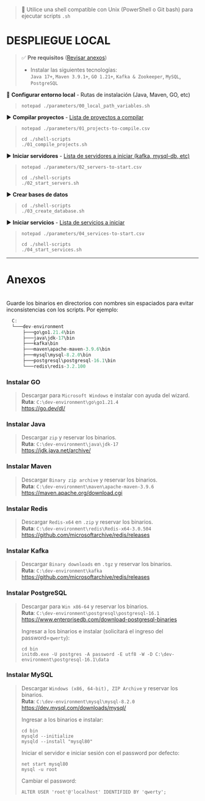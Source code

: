 > 📌 Utilice una shell compatible con Unix (PowerShell o Git bash) para ejecutar scripts `.sh`

# DESPLIEGUE LOCAL

> ✅ **Pre requisitos** ([Revisar anexos](#anexos))
> - Instalar las siguientes tecnologías:
>   <br>`Java 17+`, `Maven 3.9.1+`, `GO 1.21+`, `Kafka & Zookeeper`, `MySQL`, `PostgreSQL`

📄 **Configurar entorno local** - Rutas de instalación (Java, Maven, GO, etc)
> ```shell script 
> notepad ./parameters/00_local_path_variables.sh
> ```

▶️ **Compilar proyectos** - [Lista de proyectos a compilar](./parameters/README.md)
> ```shell script 
> notepad ./parameters/01_projects-to-compile.csv
> ```
> ```shell script 
> cd ./shell-scripts
> ./01_compile_projects.sh
> ```

▶️ **Iniciar servidores** - [Lista de servidores a iniciar (kafka, mysql-db, etc)](./parameters/README.md)
> ```shell script 
> notepad ./parameters/02_servers-to-start.csv
> ```
> ```shell script 
> cd ./shell-scripts
> ./02_start_servers.sh
> ```

▶️ **Crear bases de datos**
> ```shell script 
> cd ./shell-scripts
> ./03_create_database.sh
> ```

▶️ **Iniciar servicios** - [Lista de servicios a iniciar](./parameters/README.md)
> ```shell script 
> notepad ./parameters/04_services-to-start.csv
> ```
> ```shell script 
> cd ./shell-scripts
> ./04_start_services.sh
> ```


---

# Anexos

<br>Guarde los binarios en directorios con nombres sin espaciados para evitar inconsistencias con los scripts. Por ejemplo:
```javascript
  C:
  └───dev-environment
      ├───go\go1.21.4\bin
      ├───java\jdk-17\bin
      ├───kafka\bin
      ├───maven\apache-maven-3.9.6\bin
      ├───mysql\mysql-8.2.0\bin
      ├───postgresql\postgresql-16.1\bin
      └───redis\redis-3.2.100
```

### Instalar GO
> Descargar para `Microsoft Windows` e instalar con ayuda del wizard.
> <br>**Ruta**: `C:\dev-environment\go\go1.21.4`
> <br>https://go.dev/dl/

### Instalar Java
> Descargar `zip` y reservar los binarios.
> <br>**Ruta**: `C:\dev-environment\java\jdk-17`
> <br>https://jdk.java.net/archive/

### Instalar Maven
> Descargar `Binary zip archive` y reservar los binarios.
> <br>**Ruta**: `C:\dev-environment\maven\apache-maven-3.9.6`
> <br>https://maven.apache.org/download.cgi

### Instalar Redis
> Descargar `Redis-x64` en `.zip` y reservar los binarios.
> <br>**Ruta**: `C:\dev-environment\redis\Redis-x64-3.0.504`
> <br>https://github.com/microsoftarchive/redis/releases

### Instalar Kafka
> Descargar `Binary downloads` en `.tgz` y reservar los binarios.
> <br>**Ruta**: `C:\dev-environment\kafka`
> <br>https://github.com/microsoftarchive/redis/releases

### Instalar PostgreSQL
> Descargar para `Win x86-64` y reservar los binarios.
> <br>**Ruta**: `C:\dev-environment\postgresql\postgresql-16.1`
> <br>https://www.enterprisedb.com/download-postgresql-binaries
>
> Ingresar a los binarios e instalar (solicitará el ingreso del password=`qwerty`):
> ```
> cd bin
> initdb.exe -U postgres -A password -E utf8 -W -D C:\dev-environment\postgresql-16.1\data
> ```

### Instalar MySQL
> Descargar `Windows (x86, 64-bit), ZIP Archive` y reservar los binarios.
> <br>**Ruta**: `C:\dev-environment\mysql\mysql-8.2.0`
> <br>https://dev.mysql.com/downloads/mysql/
>
> Ingresar a los binarios e instalar:
> ```
> cd bin
> mysqld --initialize
> mysqld --install "mysql80"
> ```
> Iniciar el servidor e iniciar sesión con el password por defecto:
> ```
> net start mysql80
> mysql -u root
> ```
> Cambiar el password:
> ```
> ALTER USER 'root'@'localhost' IDENTIFIED BY 'qwerty';
> ```
